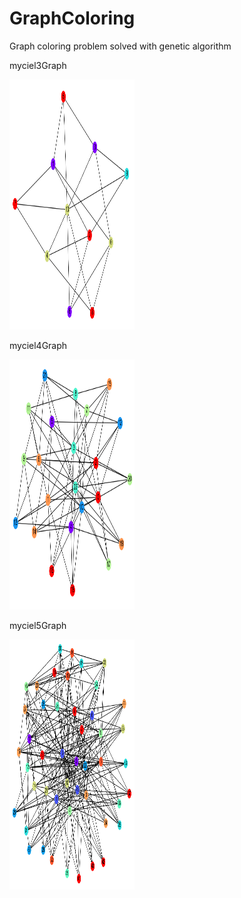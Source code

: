 # GraphColoring
Graph coloring problem solved with genetic algorithm

myciel3Graph

<img src="https://github.com/edaaeer/GraphColoring/blob/main/images/myciel3Graph.png" width="200" height="400" />

myciel4Graph

<img src="https://github.com/edaaeer/GraphColoring/blob/main/images/myciel4Graph.png" width="200" height="400" />

myciel5Graph

<img src="https://github.com/edaaeer/GraphColoring/blob/main/images/myciel5Graph.png" width="200" height="400" />
